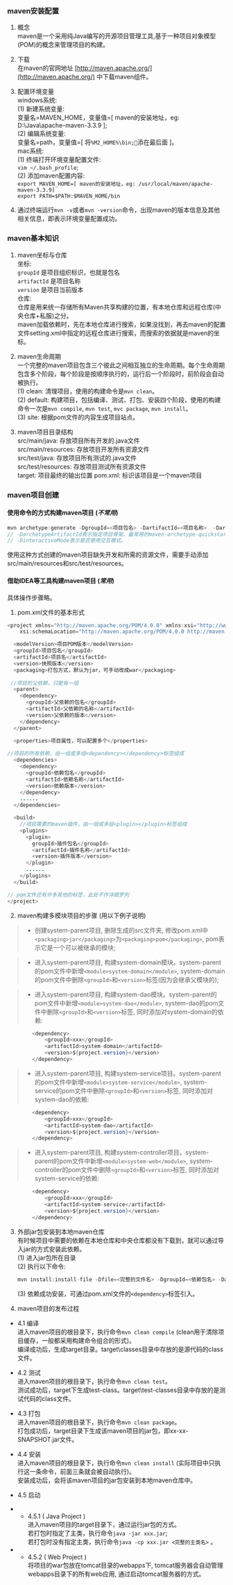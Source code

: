 ### maven安装配置

1. 概念   
maven是一个采用纯Java编写的开源项目管理工具,基于一种项目对象模型(POM)的概念来管理项目的构建。

2. 下载     
在maven的官网地址 [http://maven.apache.org/](http://maven.apache.org/) 中下载maven组件。

3. 配置环境变量       
windows系统:   
(1) 新建系统变量:     
变量名=MAVEN_HOME，变量值=[ maven的安装地址，eg: D:\Java\apache-maven-3.3.9 ];     
(2) 编辑系统变量:   
变量名=path，变量值=[ 将`%M2_HOME%\bin;`添在最后面 ]。   
mac系统:   
(1) 终端打开环境变量配置文件:    
`vim ~/.bash_profile`;     
(2) 添加maven配置内容:   
`export MAVEN_HOME=[ maven的安装地址，eg: /usr/local/maven/apache-maven-3.3.9] `       
`export PATH=$PATH:$MAVEN_HOME/bin`        

4. 通过终端运行`mvn -v`或者`mvn -version`命令，出现maven的版本信息及其他相关信息，即表示环境变量配置成功。   

### maven基本知识

1. maven坐标与仓库   
坐标:   
`groupId` 是项目组织标识，也就是包名   
`artifactId` 是项目名称    
`version` 是项目当前版本       
仓库:    
仓库是用来统一存储所有Maven共享构建的位置，有本地仓库和远程仓库(中央仓库+私服)之分。           
maven加载依赖时，先在本地仓库进行搜索，如果没找到，再去maven的配置文件setting.xml中指定的远程仓库进行搜索，而搜索的依据就是maven的坐标。     
2. maven生命周期    
一个完整的maven项目包含三个彼此之间相互独立的生命周期。每个生命周期包含多个阶段，每个阶段是按顺序执行的，运行后一个阶段时，前阶段会自动被执行。     
(1) clean: 清理项目，使用的构建命令是`mvn clean`。   
(2) default: 构建项目，包括编译、测试、打包、安装四个阶段，使用的构建命令一次是`mvn compile`, `mvn test`, `mvc package`, `mvn install`。    
(3) site: 根据pom文件的内容生成项目站点。    

3. maven项目目录结构   
src/main/java: 存放项目所有开发的.java文件   
src/main/resources: 存放项目开发所有资源文件    
src/test/java: 存放项目所有测试的.java文件   
src/test/resources: 存放项目测试所有资源文件    
target: 项目最终的输出位置
pom.xml: 标识该项目是一个maven项目  

### maven项目创建

#### 使用命令的方式构建maven项目 (*不常用*)
```java
mvn archetype:generate -DgroupId=<项目包名> -DartifactId=<项目名称>  -DarchetypeArtifactId=maven-archetype-quickstart -DinteractiveMode=false
// -DarchetypeArtifactId表示指定项目骨架。最常用的maven-archetype-quickstart是创建Java Project, maven-archetype-webapp是创建Web Project。
// -DinteractiveMode表示是否使用交互模式。
```
使用这种方式创建的maven项目缺失开发和所需的资源文件，需要手动添加src/main/resources和src/test/resources。      

#### 借助IDEA等工具构建maven项目 (*常用*)
具体操作步骤略。  

1. pom.xml文件的基本形式
```java
<project xmlns="http://maven.apache.org/POM/4.0.0" xmlns:xsi="http://www.w3.org/2001/XMLSchema-instance"
	xsi:schemaLocation="http://maven.apache.org/POM/4.0.0 http://maven.apache.org/xsd/maven-4.0.0.xsd">

  <modelVersion>项目POM版本</modelVersion>
  <groupId>项目包名</groupId>
  <artifactId>项目名</artifactId>
  <version>快照版本</version>
  <packaging>打包方式，默认为jar，可手动改成war</packaging>
 
 //项目的父依赖，只能有一组
  <parent>
    <dependency>
      <groupId>父依赖的包名</groupId>
      <artifactId>父依赖的名称</artifactId>
      <version>父依赖的版本</version>
    </dependency>
  </parent>
  
  <properties>项目属性，可以配置多个</properties>

//项目的所有依赖，由一组或多组<dependency></dependency>标签组成
  <dependencies>
    <dependency>
      <groupId>依赖包名</groupId>
      <artifactId>依赖名称</artifactId>
      <version>依赖版本</version>
    </dependency>
    ......
  </dependencies>

  <build>
    //项目需要的maven插件，由一组或多组<plugin></plugin>标签组成
    <plugins>
      <plugin>
        groupId>插件包名</groupId>
        <artifactId>插件名称</artifactId>
        <version>插件版本</version>
      </plugin>
      ......
    </plugins>
  </build>

// pom文件还有许多其他的标签，此处不作详细罗列
</project>
```

2. maven构建多模块项目的步骤 (用以下例子说明)   
>- 创建system-parent项目, 删除生成的src文件夹, 修改pom.xml中`<packaging>jar</packaging>`为`<packaging>pom</packaging>`, pom表示它是一个可以被继承的模块;     

>- 进入system-parent项目, 构建system-domain模块。system-parent的pom文件中新增`<module>system-domain</module>`,  system-domain的pom文件中删除`<groupId>`和`<version>`标签(因为会继承父模块的);

>- 进入system-parent项目, 构建system-dao模块。system-parent的pom文件中新增`<module>system-dao</module>`, system-dao的pom文件中删除`<groupId>`和`<version>`标签, 同时添加对system-domain的依赖: 
```java
        <dependency>
            <groupId>xxx</groupId>
            <artifactId>system-domain</artifactId> 
            <version>${project.version}</version>
        </dependency>
```

>- 进入system-parent项目, 构建system-service项目。system-parent的pom文件中新增`<module>system-service</module>`, system-service的pom文件中删除`<groupId>`和`<version>`标签, 同时添加对system-dao的依赖:
```java
        <dependency>
            <groupId>xxx</groupId>
            <artifactId>system-dao</artifactId> 
            <version>${project.version}</version>
        </dependency>
```   

>- 进入system-parent项目, 构建system-controller项目。system-parent的pom文件中新增`<module>system-web</module>`, system-controller的pom文件中删除`<groupId>`和`<version>`标签, 同时添加对system-service的依赖:         
```java
        <dependency>
            <groupId>xxx</groupId>
            <artifactId>system-service</artifactId> 
            <version>${project.version}</version>
        </dependency>
```    

3. 外部jar包安装到本地maven仓库      
有时候项目中需要的依赖在本地仓库和中央仓库都没有下载到，就可以通过导入jar的方式安装此依赖。   
(1) 进入jar包所在目录    
(2) 执行以下命令:    
    ```java
    mvn install:install-file -Dfile=<完整的文件名> -DgroupId=<依赖包名> -DartifactId=<依赖名称> -Dversion=<依赖版本> -Dpackaging=jar
    ```
    (3) 依赖成功安装，可通过pom.xml文件的`<dependency>`标签引入。

4. maven项目的发布过程  
- 4.1 编译   
进入maven项目的根目录下，执行命令`mvn clean compile` (clean用于清除项目缓存，一般都采用构建命令组合的形式)。     
编译成功后，生成target目录。target\classes目录中存放的是源代码的class文件。    

- 4.2 测试   
进入maven项目的根目录下，执行命令`mvn clean test`。   
测试成功后，target下生成test-class。target\test-classes目录中存放的是测试代码的class文件。   

- 4.3 打包    
进入maven项目的根目录下，执行命令`mvn clean package`。   
打包成功后，target目录下生成该maven项目的jar包，即xx-xx-SNAPSHOT.jar文件。

- 4.4 安装      
进入maven项目的根目录下，执行命令`mvn clean install` (实际项目中只执行这一条命令，前面三条就会被自动执行)。     
安装成功后，会将该maven项目的jar包安装到本地maven仓库中。

- 4.5 启动    
- - 4.5.1 ( Java Project )        
进入maven项目的target目录下，通过运行jar包的方式。    
若打包时指定了主类，执行命令`java -jar xxx.jar`;   
若打包时没有指定主类，执行命令`java -cp xxx.jar <完整的主类名>` 。      
- - 4.5.2 ( Web Project )       
将项目的war包放在tomcat目录的webapps下, tomcat服务器会自动管理webapps目录下的所有web应用, 通过启动tomcat服务器的方式。






 






    


